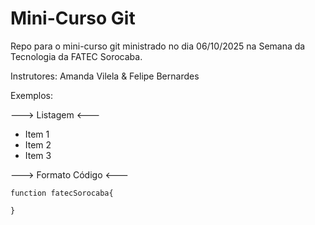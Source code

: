 # Mini-Curso Git
Repo para o mini-curso git ministrado no dia 06/10/2025 na Semana da Tecnologia da FATEC Sorocaba.

Instrutores: Amanda Vilela & Felipe Bernardes

Exemplos:

---> Listagem <---
- Item 1
- Item 2
- Item 3

---> Formato Código <---
````
function fatecSorocaba{

}
````

